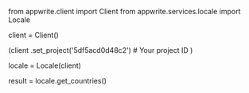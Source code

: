 from appwrite.client import Client
from appwrite.services.locale import Locale

client = Client()

(client
  .set_project('5df5acd0d48c2') # Your project ID
)

locale = Locale(client)

result = locale.get_countries()
